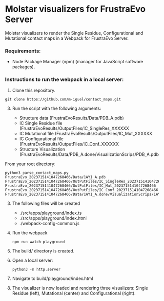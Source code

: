 # Molstar visualizers for FrustraEvo Server

Molstar visualizers to render the Single Residue, Configurational and Mutational contact maps in a Webpack for FrustraEvo Server.


### Requirements:

+ Node Package Manager (npm) (manager for JavaScript software packages).

### Instructions to run the webpack in a local server:

1. Clone this repository.

`git clone https://github.com/m-iguel/contact_maps.git`

3. Run the script with the following arguments:

     * Structure data (FrustraEvoResults/Data/PDB_A.pdb)
     * IC Single Residue file (FrustraEvoResults/OutputFiles/IC_SingleRes_XXXXXX
     * IC Mutational file (FrustraEvoResults/OutputFiles/IC_Mut_XXXXXX
     * IC Configurational file (FrustraEvoResults/OutputFiles/IC_Conf_XXXXXX
     * Structure Visualization (FrustraEvoResults/Data/PDB_A.done/VisualizationScrips/PDB_A.pdb

From your root directory:
```
python3 parse_contact_maps.py FrustraEvo_2023715141047268466/Data/1AYI_A.pdb FrustraEvo_2023715141047268466/OutPutFiles/IC_SingleRes_2023715141047268466 FrustraEvo_2023715141047268466/OutPutFiles/IC_Mut_2023715141047268466 FrustraEvo_2023715141047268466/OutPutFiles/IC_Conf_2023715141047268466 FrustraEvo_2023715141047268466/Data/1AYI_A.done/VisualizationScrips/1AYI_A.pdb
```

3. The following files will be created
   
    * ./src/apps/playground/index.ts
    * ./src/apps/playground/index.html
    * ./webpack-config-common.js

4. Run the webpack
   
   `npm run watch-playground`

6. The build/ directory is created.
7. Open a local server:

     `python3 -m http.server`

8. Navigate to build/playground/index.html
9. The visualizer is now loaded and rendering three visualizers: Single Residue (left), Mutational (center) and Configurational (right).

